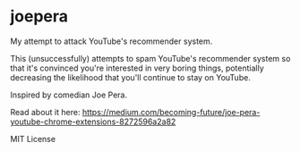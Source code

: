 # joepera

My attempt to attack YouTube's recommender system.

This (unsuccessfully) attempts to spam YouTube's recommender system so that it's convinced you're interested in very boring things, potentially decreasing the likelihood that you'll continue to stay on YouTube.

Inspired by comedian Joe Pera.

Read about it here: https://medium.com/becoming-future/joe-pera-youtube-chrome-extensions-8272596a2a82


MIT License
